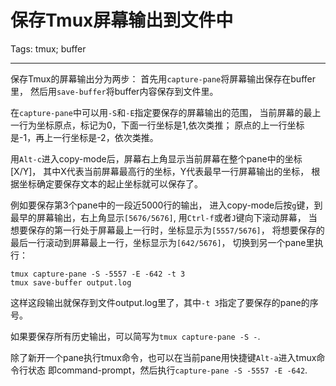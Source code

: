 # 保存Tmux屏幕输出到文件中
Tags: tmux; buffer

------

保存Tmux的屏幕输出分为两步：
首先用`capture-pane`将屏幕输出保存在buffer里，
然后用`save-buffer`将buffer内容保存到文件里。

在`capture-pane`中可以用`-S`和`-E`指定要保存的屏幕输出的范围，
当前屏幕的最上一行为坐标原点，标记为0，下面一行坐标是1,依次类推；
原点的上一行坐标是-1，再上一行坐标是-2，依次类推。

用`Alt-c`进入copy-mode后，屏幕右上角显示当前屏幕在整个pane中的坐标[X/Y]，
其中X代表当前屏幕最高行的坐标，Y代表最早一行屏幕输出的坐标，
根据坐标确定要保存文本的起止坐标就可以保存了。

例如要保存第3个pane中的一段近5000行的输出，
进入copy-mode后按`g`键，到最早的屏幕输出，右上角显示`[5676/5676]`,
用`Ctrl-f`或者`J`键向下滚动屏幕，
当想要保存的第一行处于屏幕最上一行时，坐标显示为`[5557/5676]`，
将想要保存的最后一行滚动到屏幕最上一行，坐标显示为`[642/5676]`，
切换到另一个pane里执行：

    tmux capture-pane -S -5557 -E -642 -t 3
    tmux save-buffer output.log

这样这段输出就保存到文件output.log里了，其中`-t 3`指定了要保存的pane的序号。

如果要保存所有历史输出，可以简写为`tmux capture-pane -S -`.

除了新开一个pane执行tmux命令，也可以在当前pane用快捷键`Alt-a`进入tmux命令行状态
即command-prompt，然后执行`capture-pane -S -5557 -E -642`.

